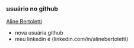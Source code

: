 ### usuário no github

[Aline Bertoletti](github.com/alinebertoletti)
- nova usuária github
- meu linkedin é (linkedin.com/in/alinebertoletti)
